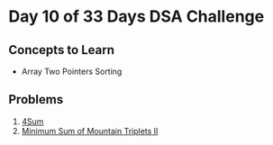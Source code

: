 # Day 10 of 33 Days DSA Challenge

## Concepts to Learn
- Array
Two Pointers
Sorting

## Problems
1. [4Sum](https://leetcode.com/problems/4sum/)
2. [Minimum Sum of Mountain Triplets II](https://leetcode.com/problems/minimum-sum-of-mountain-triplets-ii/)
